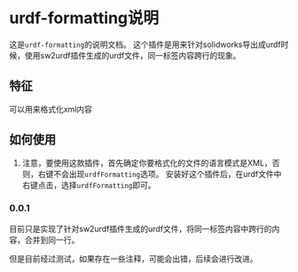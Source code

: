 # urdf-formatting说明

这是`urdf-formatting`的说明文档。
这个插件是用来针对solidworks导出成urdf时候，使用sw2urdf插件生成的urdf文件，同一标签内容跨行的现象。

## 特征

可以用来格式化xml内容



## 如何使用
1. 注意，要使用这款插件，首先确定你要格式化的文件的语言模式是XML，否则，右键不会出现`urdfFormatting`选项。
安装好这个插件后，在urdf文件中右键点击，选择`urdfFormatting`即可。

### 0.0.1

目前只是实现了针对sw2urdf插件生成的urdf文件，将同一标签内容中跨行的内容，合并到同一行。

但是目前经过测试，如果存在一些注释，可能会出错，后续会进行改进。

